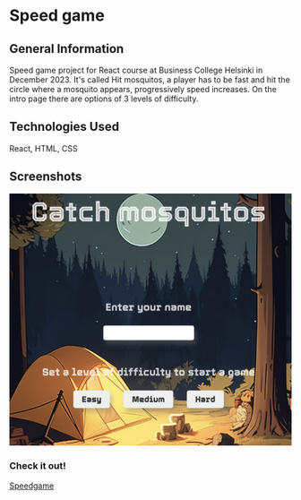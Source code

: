# Speed game

## General Information

Speed game project for React course at Business College Helsinki in December 2023.
It's called Hit mosquitos, a player has to be fast and hit the circle where a mosquito appears, progressively speed increases. On the intro page there are options of 3 levels of difficulty.

## Technologies Used

React, HTML, CSS

## Screenshots

![Example screenshot](./public/Screenshot.png)

### **Check it out!**

[Speedgame](https://sparkly-macaron-ce4676.netlify.app)
